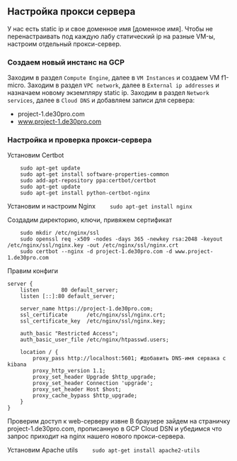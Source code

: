 ## Настройка прокси сервера
У нас есть static ip и свое доменное имя [доменное имя]. Чтобы не перенастраивать под каждую лабу статический ip на разные VM-ы, настроим отдельный прокси-сервер.

### Создаем новый инстанс на GCP
Заходим в раздел `Compute Engine`, далее в `VM Instances` и создаем VM f1-micro.
Заходим в раздел `VPC network`, далее в `External ip addresses` и назначаем новому экземпляру static ip.
Заходим в раздел `Network services`,  далее в `Cloud DNS` и добавляем записи для сервера:
- project-1.de30pro.com
- www.project-1.de30pro.com

### Настройка и проверка прокси-сервера
Установим Certbot
```
    sudo apt-get update
    sudo apt-get install software-properties-common
    sudo add-apt-repository ppa:certbot/certbot
    sudo apt-get update
    sudo apt-get install python-certbot-nginx
```

Установим и настроим Nginx
```    sudo apt-get install nginx```

Создадим директорию, ключи, привяжем сертификат
```
    sudo mkdir /etc/nginx/ssl
    sudo openssl req -x509 -nodes -days 365 -newkey rsa:2048 -keyout /etc/nginx/ssl/nginx.key -out /etc/nginx/ssl/nginx.crt
    sudo certbot --nginx -d project-1.de30pro.com -d www.project-1.de30pro.com
```

Правим конфиги
```
server {
    listen       80 default_server;
    listen [::]:80 default_server;

    server_name https://project-1.de30pro.com;
    ssl_certificate      /etc/nginx/ssl/nginx.crt;
    ssl_certificate_key  /etc/nginx/ssl/nginx.key;

    auth_basic "Restricted Access";
    auth_basic_user_file /etc/nginx/htpasswd.users;

    location / {
        proxy_pass http://localhost:5601; #добавить DNS-имя сервака с kibana
        proxy_http_version 1.1;
        proxy_set_header Upgrade $http_upgrade;
        proxy_set_header Connection 'upgrade';
        proxy_set_header Host $host;
        proxy_cache_bypass $http_upgrade;
    }
}
```

Проверим доступ к web-серверу извне
В браузере зайдем на страничку project-1.de30pro.com, прописанную в GCP Cloud DSN и убедимся что запрос приходит на nginx нашего нового прокси-сервера.

Установим Apache utils
```    sudo apt-get install apache2-utils```

